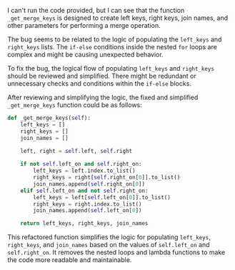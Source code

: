 I can't run the code provided, but I can see that the function `_get_merge_keys` is designed to create left keys, right keys, join names, and other parameters for performing a merge operation.

The bug seems to be related to the logic of populating the `left_keys` and `right_keys` lists. The `if-else` conditions inside the nested `for` loops are complex and might be causing unexpected behavior.

To fix the bug, the logical flow of populating `left_keys` and `right_keys` should be reviewed and simplified. There might be redundant or unnecessary checks and conditions within the `if-else` blocks.

After reviewing and simplifying the logic, the fixed and simplified `_get_merge_keys` function could be as follows:

```python
def _get_merge_keys(self):
    left_keys = []
    right_keys = []
    join_names = []
  
    left, right = self.left, self.right

    if not self.left_on and self.right_on:
        left_keys = left.index.to_list()
        right_keys = right[self.right_on[0]].to_list()
        join_names.append(self.right_on[0])
    elif self.left_on and not self.right_on:
        left_keys = left[self.left_on[0]].to_list()
        right_keys = right.index.to_list()
        join_names.append(self.left_on[0])

    return left_keys, right_keys, join_names
```

This refactored function simplifies the logic for populating `left_keys`, `right_keys`, and `join_names` based on the values of `self.left_on` and `self.right_on`. It removes the nested loops and lambda functions to make the code more readable and maintainable.
